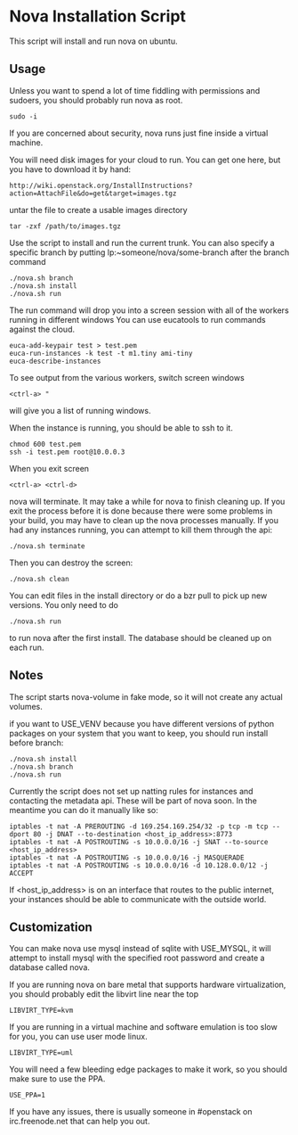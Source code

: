 Nova Installation Script
========================

This script will install and run nova on ubuntu.

Usage
-----

Unless you want to spend a lot of time fiddling with permissions and sudoers, you should probably run nova as root.

    sudo -i

If you are concerned about security, nova runs just fine inside a virtual machine.

You will need disk images for your cloud to run.  You can get one here, but you have to download it by hand:

    http://wiki.openstack.org/InstallInstructions?action=AttachFile&do=get&target=images.tgz

untar the file to create a usable images directory

    tar -zxf /path/to/images.tgz

Use the script to install and run the current trunk. You can also specify a specific branch by putting lp:~someone/nova/some-branch after the branch command

    ./nova.sh branch
    ./nova.sh install
    ./nova.sh run

The run command will drop you into a screen session with all of the workers running in different windows  You can use eucatools to run commands against the cloud.

    euca-add-keypair test > test.pem
    euca-run-instances -k test -t m1.tiny ami-tiny
    euca-describe-instances

To see output from the various workers, switch screen windows

    <ctrl-a> "

will give you a list of running windows.

When the instance is running, you should be able to ssh to it.

    chmod 600 test.pem
    ssh -i test.pem root@10.0.0.3

When you exit screen

    <ctrl-a> <ctrl-d>

nova will terminate.  It may take a while for nova to finish cleaning up.  If you exit the process before it is done because there were some problems in your build, you may have to clean up the nova processes manually.  If you had any instances running, you can attempt to kill them through the api:

    ./nova.sh terminate

Then you can destroy the screen:

    ./nova.sh clean

You can edit files in the install directory or do a bzr pull to pick up new versions. You only need to do

    ./nova.sh run

to run nova after the first install.  The database should be cleaned up on each run.

Notes
-----

The script starts nova-volume in fake mode, so it will not create any actual volumes.

if you want to USE_VENV because you have different versions of python packages on your system that you want to keep, you should run install before branch:

    ./nova.sh install
    ./nova.sh branch
    ./nova.sh run

Currently the script does not set up natting rules for instances and contacting the metadata api.  These will be part of nova soon.  In the meantime you can do it manually like so:

    iptables -t nat -A PREROUTING -d 169.254.169.254/32 -p tcp -m tcp --dport 80 -j DNAT --to-destination <host_ip_address>:8773
    iptables -t nat -A POSTROUTING -s 10.0.0.0/16 -j SNAT --to-source <host_ip_address>
    iptables -t nat -A POSTROUTING -s 10.0.0.0/16 -j MASQUERADE
    iptables -t nat -A POSTROUTING -s 10.0.0.0/16 -d 10.128.0.0/12 -j ACCEPT

If <host_ip_address> is on an interface that routes to the public internet, your instances should be able to communicate with the outside world.

Customization
-------------

You can make nova use mysql instead of sqlite with USE_MYSQL, it will attempt to install mysql with the specified root password and create a database called nova.

If you are running nova on bare metal that supports hardware virtualization, you should probably edit the libvirt line near the top

    LIBVIRT_TYPE=kvm

If you are running in a virtual machine and software emulation is too slow for you, you can use user mode linux.

    LIBVIRT_TYPE=uml

You will need a few bleeding edge packages to make it work, so you should make sure to use the PPA.

    USE_PPA=1

If you have any issues, there is usually someone in #openstack on irc.freenode.net that can help you out.
